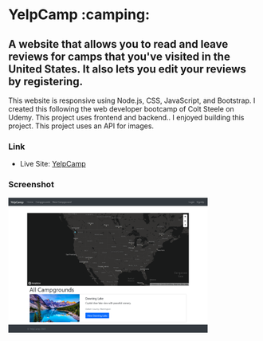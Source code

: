 <h1>YelpCamp :camping:</h1>

<h2>A website that allows you to read and leave reviews for camps that you've visited in the United States. It also lets you edit your reviews by registering.</h2>

<p>This website is responsive using Node.js, CSS, JavaScript, and Bootstrap. I created this following the web developer bootcamp of Colt Steele on Udemy. This project uses frontend and backend.. I enjoyed building this project. This project uses an API for images.</p>

### Link

- Live Site: [YelpCamp](https://arcane-fortress-76458.herokuapp.com/)

### Screenshot

<img src="./screenshot.png" width="400">
